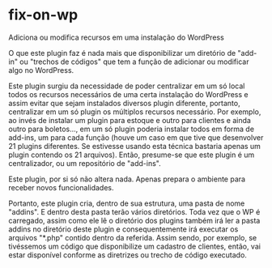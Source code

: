 # fix-on-wp

Adiciona ou modifica recursos em uma instalação do WordPress

O que este plugin faz é nada mais que disponibilizar um diretório de "add-in" ou "trechos de códigos" que tem a função de adicionar ou modificar algo no WordPress.

Este plugin surgiu da necessidade de poder centralizar em um só local todos os recursos necessários de uma certa instalação do WordPress e assim evitar que sejam instalados diversos plugin diferente, portanto, centralizar em um só plugin os múltiplos recursos necessário. Por exemplo, ao invés de instalar um plugin para estoque e outro para clientes e ainda outro para boletos..., em um só plugin poderia instalar todos em forma de add-ins,  um para cada função (houve um caso em que tive que desenvolver 21 plugins diferentes. Se estivesse usando esta técnica bastaria apenas um plugin contendo os 21 arquivos). Então, presume-se que este plugin é um centralizador, ou um repositório de "add-ins".

Este plugin, por si só não altera nada. Apenas prepara o ambiente para receber novos funcionalidades.

Portanto, este plugin cria, dentro de sua estrutura, uma pasta de nome "addins". E dentro desta pasta terão vários diretórios. Toda vez que o WP é carregado, assim como ele lê o diretório dos plugins também irá ler a pasta addins no diretório deste plugin e consequentemente irá executar os arquivos "*.php" contido dentro da referida. Assim sendo, por exemplo, se tivéssemos um código que disponibilize um cadastro de clientes, então, vai estar disponível conforme as diretrizes ou trecho de código executado.

